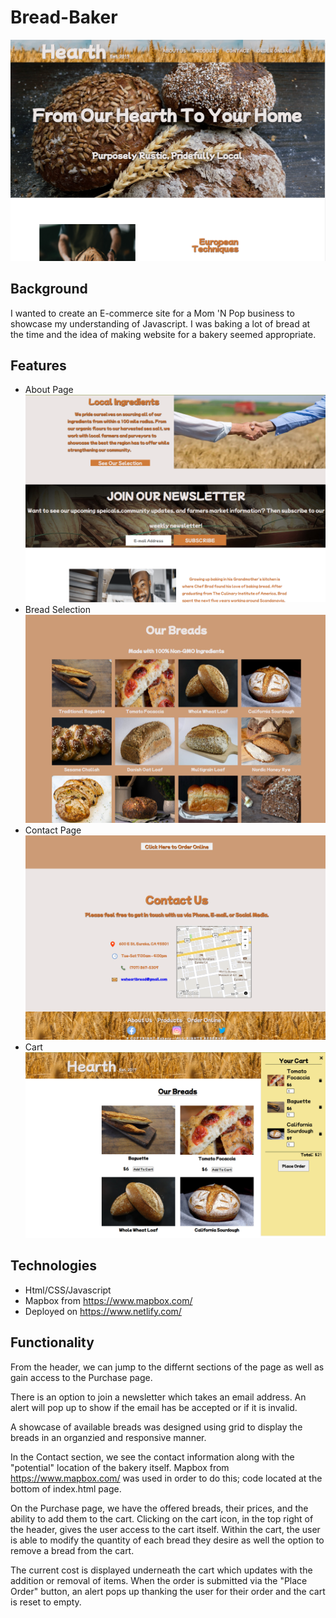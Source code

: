 # Bread-Baker

![HearthBakery](/img/HearthBakeryPic.png)

## Background

I wanted to create an E-commerce site for a Mom 'N Pop business to showcase my understanding of Javascript. I was baking a lot of bread at the time and the idea of making website for a bakery seemed appropriate.

## Features

- About Page
  ![Bakery](/img/Bakery1.png)
- Bread Selection
  ![Bakery](/img/Bakery2.png)
- Contact Page
  ![Bakery](/img/Bakery3.png)
- Cart
  ![Bakery](/img/Bakery4.png)

## Technologies

- Html/CSS/Javascript
- Mapbox from https://www.mapbox.com/
- Deployed on https://www.netlify.com/

## Functionality

From the header, we can jump to the differnt sections of the page as well as gain access to the Purchase page.

There is an option to join a newsletter which takes an email address. An alert will pop up to show if the email has be accepted or if it is invalid.

A showcase of available breads was designed using grid to display the breads in an organzied and responsive manner.

In the Contact section, we see the contact information along with the "potential" location of the bakery itself. Mapbox from https://www.mapbox.com/ was used in order to do this; code located at the bottom of index.html page.

On the Purchase page, we have the offered breads, their prices, and the ability to add them to the cart. Clicking on the cart icon, in the top right of the header, gives the user access to the cart itself. Within the cart, the user is able to modify the quantity of each bread they desire as well the option to remove a bread from the cart.

The current cost is displayed underneath the cart which updates with the addition or removal of items. When the order is submitted via the "Place Order" button, an alert pops up thanking the user for their order and the cart is reset to empty.
